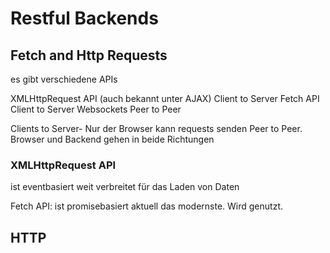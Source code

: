 # Restful Backends
## Fetch and Http Requests

es gibt verschiedene APIs

XMLHttpRequest API (auch bekannt unter AJAX)        Client to Server
Fetch API               Client to Server
Websockets              Peer to Peer

Clients to Server- Nur der Browser kann requests senden
Peer to Peer. Browser und Backend gehen in beide Richtungen



### XMLHttpRequest API
ist eventbasiert
weit verbreitet für das Laden von Daten


Fetch API:
ist promisebasiert
aktuell das modernste. Wird genutzt.


## HTTP


